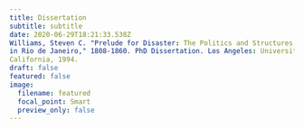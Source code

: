 ```yaml
---
title: Dissertation
subtitle: subtitle
date: 2020-06-29T18:21:33.538Z
Williams, Steven C. "Prelude for Disaster: The Politics and Structures of Urban Hygiene
in Rio de Janeiro," 1808-1860. PhD Dissertation. Los Angeles: University of
California, 1994.
draft: false
featured: false
image:
  filename: featured
  focal_point: Smart
  preview_only: false
---
```

